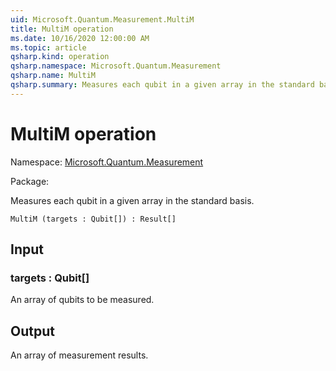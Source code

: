 ```yaml
---
uid: Microsoft.Quantum.Measurement.MultiM
title: MultiM operation
ms.date: 10/16/2020 12:00:00 AM
ms.topic: article
qsharp.kind: operation
qsharp.namespace: Microsoft.Quantum.Measurement
qsharp.name: MultiM
qsharp.summary: Measures each qubit in a given array in the standard basis.
---
```


# MultiM operation

Namespace: [Microsoft.Quantum.Measurement](xref:Microsoft.Quantum.Measurement)

Package: [](https://nuget.org/packages/)


Measures each qubit in a given array in the standard basis.

```Q#
MultiM (targets : Qubit[]) : Result[]
```


## Input

### targets : Qubit[]

An array of qubits to be measured.



## Output

An array of measurement results.